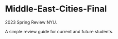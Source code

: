 # Middle-East-Cities-Final
2023 Spring Review NYU.

A simple review guide for current and future students.
